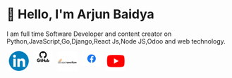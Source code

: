 <h1> 👋 Hello, I'm Arjun Baidya </h1>

I am full time Software Developer and content creator on Python,JavaScript,Go,Django,React Js,Node JS,Odoo and web technology.

<a href="https://www.linkedin.com/in/arjun-baidya13/" target="blank">
<img align="left" alt="linkedin" title="linkedin" width="45" hspace="5"
 src="./images/linkedin.png" />
 </a>
<a href="https://github.com/arjun-baidya" target="blank">
<img align="left" alt="linkedin" title="GitHub" width="45" hspace="5"
 src="./images/github.png" />
 </a>
 <a href="https://stackoverflow.com/users/12262434/arjun-baidya" target="blank">
<img align="left" alt="linkedin" title="Stack Overflow" width="45" hspace="5"
 src="./images/stackoverflow.png" />
 </a>
 <a href="https://www.facebook.com/ac.baidya/" target="blank">
<img align="left" alt="linkedin" title="FaceBook" width="45" hspace="5"
 src="./images/fb.png" />
 </a>
<a href="" target="blank">
<img align="left" alt="linkedin" title="Youtube" width="45" hspace="5"
 src="./images/youtube.png" />
 </a>